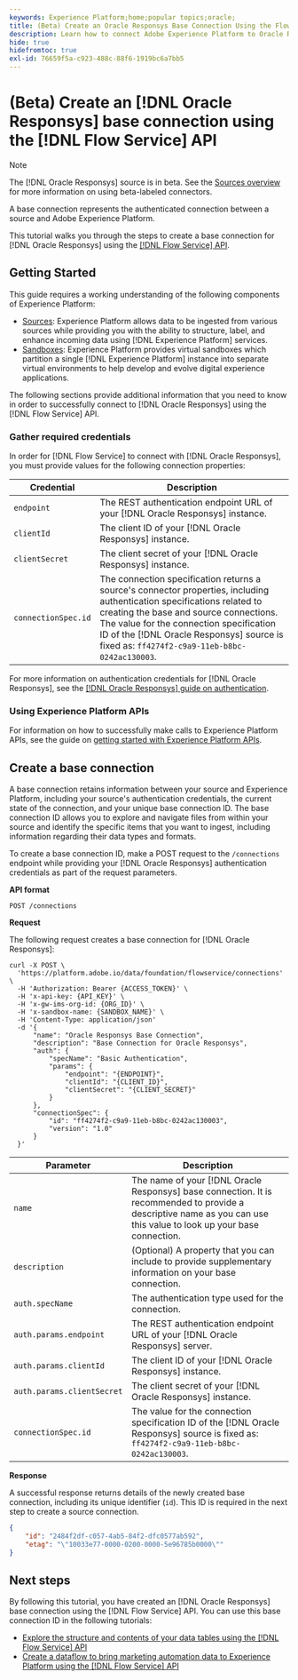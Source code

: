 ```yaml
---
keywords: Experience Platform;home;popular topics;oracle;
title: (Beta) Create an Oracle Responsys Base Connection Using the Flow Service API
description: Learn how to connect Adobe Experience Platform to Oracle Responsys using the Flow Service API.
hide: true
hidefromtoc: true
exl-id: 76659f5a-c923-488c-88f6-1919bc6a7bb5
---
```

# (Beta) Create an [!DNL Oracle Responsys] base connection using the [!DNL Flow Service] API

>[!NOTE]
>
>The [!DNL Oracle Responsys] source is in beta. See the [Sources overview](../../../../home.md#terms-and-conditions) for more information on using beta-labeled connectors.

A base connection represents the authenticated connection between a source and Adobe Experience Platform.

This tutorial walks you through the steps to create a base connection for [!DNL Oracle Responsys] using the [[!DNL Flow Service] API](https://www.adobe.io/experience-platform-apis/references/flow-service/).

## Getting Started

This guide requires a working understanding of the following components of Experience Platform:

* [Sources](../../../../home.md): Experience Platform allows data to be ingested from various sources while providing you with the ability to structure, label, and enhance incoming data using [!DNL Experience Platform] services.
* [Sandboxes](../../../../../sandboxes/home.md): Experience Platform provides virtual sandboxes which partition a single [!DNL Experience Platform] instance into separate virtual environments to help develop and evolve digital experience applications.

The following sections provide additional information that you need to know in order to successfully connect to [!DNL Oracle Responsys] using the [!DNL Flow Service] API.

### Gather required credentials

In order for [!DNL Flow Service] to connect with [!DNL Oracle Responsys], you must provide values for the following connection properties:

| Credential | Description |
| --- | --- |
| `endpoint` | The REST authentication endpoint URL of your [!DNL Oracle Responsys] instance.  |
| `clientId` | The client ID of your [!DNL Oracle Responsys] instance. |
| `clientSecret` | The client secret of your [!DNL Oracle Responsys] instance. |
| `connectionSpec.id` | The connection specification returns a source's connector properties, including authentication specifications related to creating the base and source connections. The value for the connection specification ID of the [!DNL Oracle Responsys] source is fixed as: `ff4274f2-c9a9-11eb-b8bc-0242ac130003`. |

For more information on authentication credentials for [!DNL Oracle Responsys], see the [[!DNL Oracle Responsys] guide on authentication](https://docs.oracle.com/en/cloud/saas/marketing/responsys-develop/API/GetStarted/authentication.htm).

### Using Experience Platform APIs

For information on how to successfully make calls to Experience Platform APIs, see the guide on [getting started with Experience Platform APIs](../../../../../landing/api-guide.md).

## Create a base connection

A base connection retains information between your source and Experience Platform, including your source's authentication credentials, the current state of the connection, and your unique base connection ID. The base connection ID allows you to explore and navigate files from within your source and identify the specific items that you want to ingest, including information regarding their data types and formats.

To create a base connection ID, make a POST request to the `/connections` endpoint while providing your [!DNL Oracle Responsys] authentication credentials as part of the request parameters.

**API format**

```https
POST /connections
```

**Request**

The following request creates a base connection for [!DNL Oracle Responsys]:

```shell
curl -X POST \
  'https://platform.adobe.io/data/foundation/flowservice/connections' \
  -H 'Authorization: Bearer {ACCESS_TOKEN}' \
  -H 'x-api-key: {API_KEY}' \
  -H 'x-gw-ims-org-id: {ORG_ID}' \
  -H 'x-sandbox-name: {SANDBOX_NAME}' \
  -H 'Content-Type: application/json'
  -d '{
      "name": "Oracle Responsys Base Connection",
      "description": "Base Connection for Oracle Responsys",
      "auth": {
          "specName": "Basic Authentication",
          "params": {
              "endpoint": "{ENDPOINT}",
              "clientId": "{CLIENT_ID}",
              "clientSecret": "{CLIENT_SECRET}"
          }
      },
      "connectionSpec": {
          "id": "ff4274f2-c9a9-11eb-b8bc-0242ac130003",
          "version": "1.0"
      }
  }'
```

| Parameter | Description |
| --- | --- |
| `name` | The name of your [!DNL Oracle Responsys] base connection. It is recommended to provide a descriptive name as you can use this value to look up your base connection. |
| `description` | (Optional) A property that you can include to provide supplementary information on your base connection. |
| `auth.specName` | The authentication type used for the connection. |
| `auth.params.endpoint` | The REST authentication endpoint URL of your [!DNL Oracle Responsys] server.  |
| `auth.params.clientId` | The client ID of your [!DNL Oracle Responsys] instance. |
| `auth.params.clientSecret` | The client secret of your [!DNL Oracle Responsys] instance. |
| `connectionSpec.id` | The value for the connection specification ID of the [!DNL Oracle Responsys] source is fixed as: `ff4274f2-c9a9-11eb-b8bc-0242ac130003`. |

**Response**

A successful response returns details of the newly created base connection, including its unique identifier (`id`). This ID is required in the next step to create a source connection.

```json
{
    "id": "2484f2df-c057-4ab5-84f2-dfc0577ab592",
    "etag": "\"10033e77-0000-0200-0000-5e96785b0000\""
}
```

## Next steps

By following this tutorial, you have created an [!DNL Oracle Responsys] base connection using the [!DNL Flow Service] API. You can use this base connection ID in the following tutorials:

* [Explore the structure and contents of your data tables using the [!DNL Flow Service] API](../../explore/tabular.md)
* [Create a dataflow to bring marketing automation data to Experience Platform using the [!DNL Flow Service] API](../../collect/marketing-automation.md)
